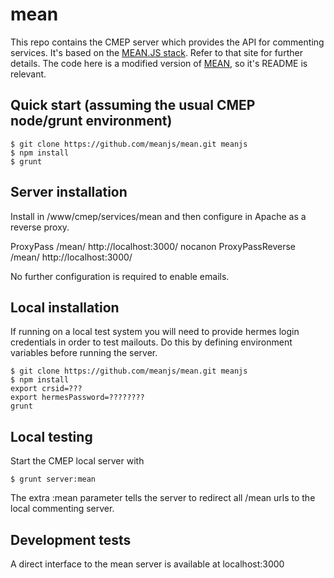 mean
====

This repo contains the CMEP server which provides the API for commenting services. It's based on the [MEAN.JS stack](http://meanjs.org/). Refer to that site for further details. The code here is a modified version of [MEAN](https://github.com/meanjs/mean), so it's README is relevant.

## Quick start (assuming the usual CMEP node/grunt environment)

```
$ git clone https://github.com/meanjs/mean.git meanjs
$ npm install
$ grunt
```

## Server installation

Install in /www/cmep/services/mean and then configure in Apache as a reverse proxy.

ProxyPass /mean/ http://localhost:3000/ nocanon
ProxyPassReverse /mean/ http://localhost:3000/

No further configuration is required to enable emails. 

## Local installation

If running on a local test system
you will need to provide hermes login credentials in order to test mailouts. Do this by defining environment variables before running the server.
```
$ git clone https://github.com/meanjs/mean.git meanjs
$ npm install
export crsid=???
export hermesPassword=????????
grunt
```

## Local testing
Start the CMEP local server with
```
$ grunt server:mean
```
The extra :mean parameter tells the server to redirect all /mean urls to the local commenting server.


## Development tests
A direct interface to the mean server is available at localhost:3000